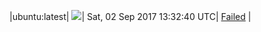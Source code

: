 |ubuntu:latest| ![](https://cdn.rawgit.com/Neilpang/acmetest/master/status/ubuntu-latest.svg?1504359160)| Sat, 02 Sep 2017 13:32:40 UTC| [Failed](https://github.com/Neilpang/acmetest/blob/master/logs/ubuntu-latest.out) |
